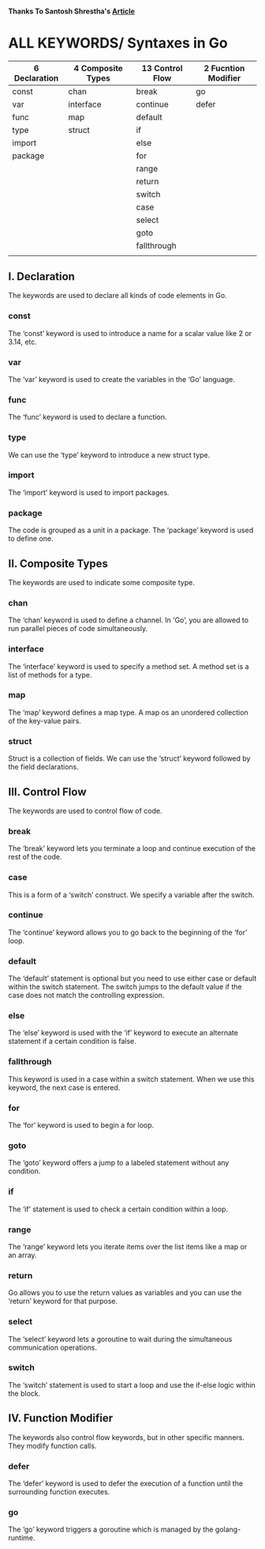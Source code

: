 #### Thanks To Santosh Shrestha's [Article](https://articles.wesionary.team/know-about-25-keywords-in-go-eca109855d4d)

# ALL KEYWORDS/ Syntaxes in Go

| 6 Declaration | 4 Composite Types | 13 Control Flow | 2 Fucntion Modifier |
| ------------- | ----------------- | --------------- | ------------------- |
| const         | chan              | break           | go                  |
| var           | interface         | continue        | defer               |
| func          | map               | default         |                     |
| type          | struct            | if              |                     |
| import        |                   | else            |                     |
| package       |                   | for             |                     |
|               |                   | range           |                     |
|               |                   | return          |                     |
|               |                   | switch          |                     |
|               |                   | case            |                     |
|               |                   | select          |                     |
|               |                   | goto            |                     |
|               |                   | fallthrough     |                     |
|               |                   |                 |                     |

## I. Declaration

The keywords are used to declare all kinds of code elements in Go.

### const

The ‘const’ keyword is used to introduce a name for a scalar value like 2 or 3.14, etc.

### var

The ‘var’ keyword is used to create the variables in the ‘Go’ language.

### func

The ‘func’ keyword is used to declare a function.

### type

We can use the ‘type’ keyword to introduce a new struct type.

### import

The ‘import’ keyword is used to import packages.

### package

The code is grouped as a unit in a package. The ‘package’ keyword is used to define one.

## II. Composite Types

The keywords are used to indicate some composite type.

### chan

The ‘chan’ keyword is used to define a channel. In ‘Go’, you are allowed to run parallel pieces of code simultaneously.

### interface

The ‘interface’ keyword is used to specify a method set. A method set is a list of methods for a type.

### map

The ‘map’ keyword defines a map type. A map os an unordered collection of the key-value pairs.

### struct

Struct is a collection of fields. We can use the ‘struct’ keyword followed by the field declarations.

## III. Control Flow

The keywords are used to control flow of code.

### break

The ‘break’ keyword lets you terminate a loop and continue execution of the rest of the code.

### case

This is a form of a ‘switch’ construct. We specify a variable after the switch.

### continue

The ‘continue’ keyword allows you to go back to the beginning of the ‘for’ loop.

### default

The ‘default’ statement is optional but you need to use either case or default within the switch statement. The switch jumps to the default value if the case does not match the controlling expression.

### else

The ‘else’ keyword is used with the ‘if’ keyword to execute an alternate statement if a certain condition is false.

### fallthrough

This keyword is used in a case within a switch statement. When we use this keyword, the next case is entered.

### for

The ‘for’ keyword is used to begin a for loop.

### goto

The ‘goto’ keyword offers a jump to a labeled statement without any condition.

### if

The ‘if’ statement is used to check a certain condition within a loop.

### range

The ‘range’ keyword lets you iterate items over the list items like a map or an array.

### return

Go allows you to use the return values as variables and you can use the ‘return’ keyword for that purpose.

### select

The ‘select’ keyword lets a goroutine to wait during the simultaneous communication operations.

### switch

The ‘switch’ statement is used to start a loop and use the if-else logic within the block.

## IV. Function Modifier

The keywords also control flow keywords, but in other specific manners. They modify function calls.

### defer

The ‘defer’ keyword is used to defer the execution of a function until the surrounding function executes.

### go

The ‘go’ keyword triggers a goroutine which is managed by the golang-runtime.
